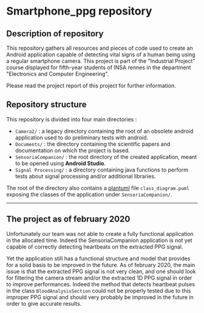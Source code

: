 # Smartphone_ppg repository

## Description of repository

This repository gathers all resources and pieces of code used to create an Android application capable of detecting vital signs of a human being using a regular smartphone camera. This project is part of the "Industrial Project" course displayed for fifth-year students of INSA rennes in the department "Electronics and Computer Engineering".

Please read the project report of this project for further information.

## Repository structure

This repository is divided into four main directories :
- `Camera2/` : a legacy directory containing the root of an obsolete android application used to do preliminary tests with android.
- `Documents/` : the directory containing the scientific papers and documentation on which the project is based.
- `SensoriaCompanion/` : the root directory of the created application, meant to be opened using **Android Studio**.
- `Signal Processing/` : a directory containing java functions to perform tests about signal processing and/or additional libraries.

The root of the directory also contains a [plantuml](https://www.planttext.com/) file `class_diagram.puml` exposing the classes of the application under `SensoriaCompanion/`.

--------------------------------------------------------------------------------

## The project as of february 2020

Unfortunately our team was not able to create a fully functional application in the allocated time. Indeed the SensoriaCompanion application is not yet capable of correctly detecting heartbeats on the extracted PPG signal.

Yet the application still has a functional structure and model that provides for a solid basis to be improved in the future. As of february 2020, the main issue is that the extracted PPG signal is not very clean, and one should look for filtering the camera stream and/or the extracted 1D PPG signal in order to improve performances. Indeed the method that detects heartbeat pulses in the class `BloodAnalysisSection` could not be properly tested due to this improper PPG signal and should very probably be improved in the future in order to give accurate results.
